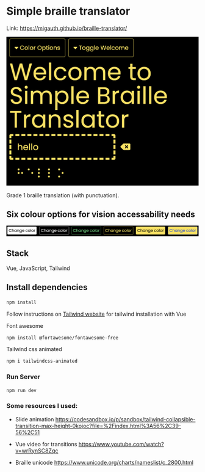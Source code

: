 # Simple braille translator

Link: https://migauth.github.io/braille-translator/

!["screenshot"](https://github.com/migauth/braille-translator/blob/main/public/screenshot2.png?raw=true)

Grade 1 braille translation (with punctuation).

## Six colour options for vision accessability needs

!["colours"](https://github.com/migauth/braille-translator/blob/main/public/colours.png?raw=true)

## Stack

Vue, JavaScript, Tailwind

## Install dependencies

```sh
npm install
```

Follow instructions on [Tailwind website](https://tailwindcss.com/docs/guides/vite) for tailwind installation with Vue

Font awesome

```sh
npm install @fortawesome/fontawesome-free
```

Tailwind css animated

```sh
npm i tailwindcss-animated
```

### Run Server

```sh
npm run dev
```

### Some resources I used:

- Slide animation
https://codesandbox.io/p/sandbox/tailwind-collapsible-transition-max-height-0kojoc?file=%2Findex.html%3A56%2C39-56%2C51

- Vue video for transitions
https://www.youtube.com/watch?v=wrRynSC8Zqc

- Braille unicode
https://www.unicode.org/charts/nameslist/c_2800.html
